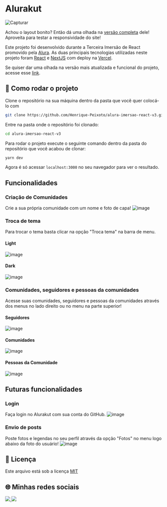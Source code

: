 # Alurakut


![Capturar](https://user-images.githubusercontent.com/57225006/125700023-70cc8ff9-15b2-4479-9e5c-501e8fb29525.PNG)

Achou o layout bonito? Então dá uma olhada na [versão completa](https://www.figma.com/file/xHF0n0qxiE2rqjqAILiBUB/Alurakut?node-id=58%3A0) dele!
Aproveita para testar a responsividade do site!

Este projeto foi desenvolvido durante a Terceira Imersão de React promovido pela [Alura](https://www.alura.com.br/). 
As duas principais tecnologias utilizadas neste projeto foram [React](https://pt-br.reactjs.org/) e [NextJS](https://nextjs.org/) com deploy na [Vercel](https://vercel.com).

Se quiser dar uma olhada na versão mais atualizada e funcional do projeto, acesse esse [link](https://alurakut-brown-ten.vercel.app/).

## 🚀 Como rodar o projeto

Clone o repositório na sua máquina dentro da pasta que você quer colocá-lo com
```bash
git clone https://github.com/Henrique-Peixoto/alura-imersao-react-v3.git
```

Entre na pasta onde o repositório foi clonado:
```bash
cd alura-imersao-react-v3
```

Para rodar o projeto execute o seguinte comando dentro da pasta do repositório que você acabou de clonar:
```bash
yarn dev
```

Agora é só acessar ```localhost:3000``` no seu navegador para ver o resultado.

## Funcionalidades

### Criação de Comunidades
Crie a sua própria comunidade com um nome e foto de capa!
![image](https://user-images.githubusercontent.com/57225006/126092968-3a6d6dcc-45e0-4083-8aea-f3913c726b77.png)

### Troca de tema 

Para trocar o tema basta clicar na opção "Troca tema" na barra de menu.

#### Light
![image](https://user-images.githubusercontent.com/57225006/126092348-b5e20414-ff04-4fc7-9779-7338dac83f5c.png)

#### Dark
![image](https://user-images.githubusercontent.com/57225006/126092375-8f7a246e-db8a-4d36-ba05-99c1c31c1fc6.png)

### Comunidades, seguidores e pessoas da comunidades
Acesse suas comunidades, seguidores e pessoas da comunidades através dos menus no lado direito ou no menu na parte superior!

#### Seguidores
![image](https://user-images.githubusercontent.com/57225006/126092838-af9d1c46-23d8-458d-85a8-cd9c759cc8d8.png)

#### Comunidades
![image](https://user-images.githubusercontent.com/57225006/126092864-b72a1f3b-db14-40ed-b9de-f85e8e944603.png)

#### Pessoas da Comunidade
![image](https://user-images.githubusercontent.com/57225006/126092886-effc3563-6a54-49f5-95d3-7ff8f1f13bc4.png)

## Futuras funcionalidades

### Login

Faça login no Alurakut com sua conta do GitHub.
![image](https://user-images.githubusercontent.com/57225006/126092506-966c17c6-075a-4e5d-b45d-7b1f0cac251e.png)

### Envio de posts
Poste fotos e legendas no seu perfil através da opção "Fotos" no menu logo abaixo da foto do usuário!
![image](https://user-images.githubusercontent.com/57225006/126092573-4899a82c-9c44-428d-8684-1a63dcaed3b6.png)


## 📝 Licença
Este arquivo está sob a licença [MIT](LICENSE)

## 🌐 Minhas redes sociais
<a href="https://www.linkedin.com/in/henrique-peixoto-00/">
  <img src="https://img.shields.io/badge/LinkedIn-0077B5?style=for-the-badge&logo=linkedin&logoColor=white" />
</a>
<a href="https://github.com/Henrique-Peixoto">
  <img src="https://img.shields.io/badge/GitHub-100000?style=for-the-badge&logo=github&logoColor=white" />
</a>
